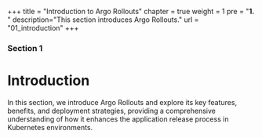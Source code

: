 +++
title = "Introduction to Argo Rollouts"
chapter = true
weight = 1
pre = "<b>1. </b>"
description="This section introduces Argo Rollouts."
url = "01_introduction"
+++

### Section 1

# Introduction

In this section, we introduce Argo Rollouts and explore its key features, benefits, and deployment strategies, providing a comprehensive understanding of how it enhances the application release process in Kubernetes environments.